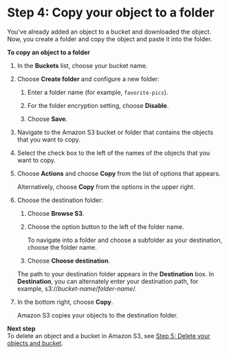 # Step 4: Copy your object to a folder<a name="copying-an-object"></a>

You've already added an object to a bucket and downloaded the object\. Now, you create a folder and copy the object and paste it into the folder\.

**To copy an object to a folder**

1. In the **Buckets** list, choose your bucket name\.

1. Choose **Create folder** and configure a new folder: 

   1. Enter a folder name \(for example, `favorite-pics`\)\.

   1. For the folder encryption setting, choose **Disable**\.

   1. Choose **Save**\.

1. Navigate to the Amazon S3 bucket or folder that contains the objects that you want to copy\.

1. Select the check box to the left of the names of the objects that you want to copy\.

1. Choose **Actions** and choose **Copy** from the list of options that appears\.

   Alternatively, choose **Copy** from the options in the upper right\. 

1. Choose the destination folder:

   1. Choose **Browse S3**\.

   1. Choose the option button to the left of the folder name\.

      To navigate into a folder and choose a subfolder as your destination, choose the folder name\.

   1. Choose **Choose destination**\.

   The path to your destination folder appears in the **Destination** box\. In **Destination**, you can alternately enter your destination path, for example, s3://*bucket\-name*/*folder\-name*/\.

1. In the bottom right, choose **Copy**\.

   Amazon S3 copies your objects to the destination folder\.

**Next step**  
To delete an object and a bucket in Amazon S3, see [Step 5: Delete your objects and bucket](deleting-object-bucket.md)\.